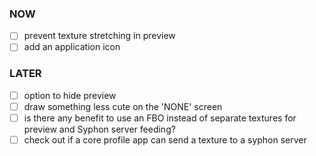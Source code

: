
### NOW
- [ ] prevent texture stretching in preview
- [ ] add an application icon

### LATER
- [ ] option to hide preview
- [ ] draw something less cute on the 'NONE' screen
- [ ] is there any benefit to use an FBO instead of separate textures for preview and Syphon server feeding?
- [ ] check out if a core profile app can send a texture to a syphon server
